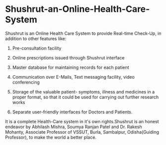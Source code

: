 # Shushrut-an-Online-Health-Care-System 

Shushrut is an Online Health Care System to provide Real-time Check-Up, in addition to other features like:  

1. Pre-consultation facility 

2. Online prescriptions issued through Shushrut interface 

3. Master database for maintaining records for each patient 

4. Communication over E-Mails, Text messaging facility, video conferencing 

5. Storage of the valuable patient- symptoms, illness and medicines in a proper format, so that it could be used for carrying out further research works  

6. Separate user-friendly interfaces for Doctors and Patients.  

It is a complete Health-Care system in it's own rights.Shushrut is an honest endeavor by Abhilash Mishra, Soumya Ranjan Patel and Dr. Rakesh Mohanty, Associate Professor of VSSUT, Burla, Sambalpur, Odisha(Guiding Professor), to make the world a better place.

